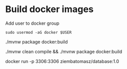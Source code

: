 # Build docker images

Add user to docker group
```
sudo usermod -aG docker $USER
```

./mvnw package docker:build





./mvnw clean compile && ./mvnw package docker:build

docker run -p 3306:3306 ziembatomasz/database:1.0

